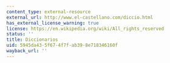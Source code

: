 ```yaml
---
content_type: external-resource
external_url: http://www.el-castellano.com/diccio.html
has_external_license_warning: true
license: https://en.wikipedia.org/wiki/All_rights_reserved
status: ''
title: Diccionarios
uid: 5945da43-5f67-4f7f-ab39-8e718346160f
wayback_url: ''
---
```

